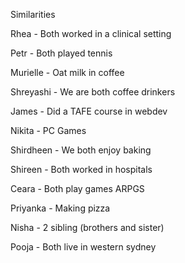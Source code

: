 Similarities

Rhea - Both worked in a clinical setting

Petr - Both played tennis

Murielle - Oat milk in coffee

Shreyashi - We are both coffee drinkers

James - Did a TAFE course in webdev

Nikita - PC Games

Shirdheen - We both enjoy baking

Shireen - Both worked in hospitals

Ceara - Both play games ARPGS

Priyanka - Making pizza

Nisha - 2 sibling (brothers and sister)

Pooja - Both live in western sydney

